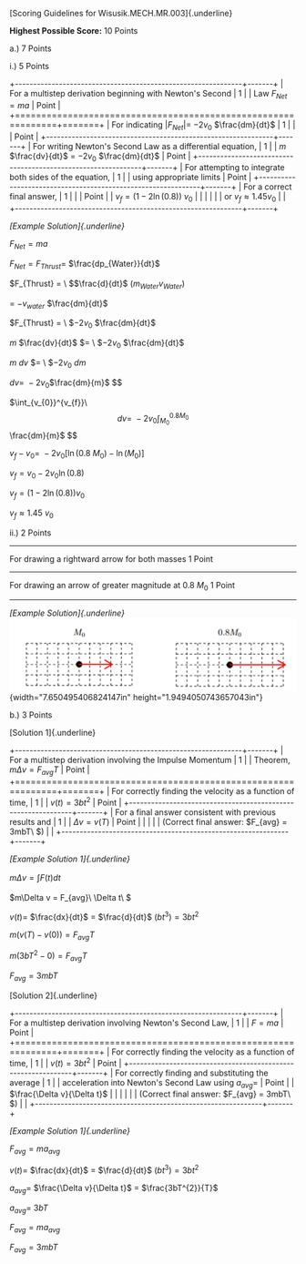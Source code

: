 [Scoring Guidelines for Wisusik.MECH.MR.003]{.underline}

**Highest Possible Score:** 10 Points

a.) 7 Points

i.) 5 Points

+--------------------------------------------------------------+-------+
| For a multistep derivation beginning with Newton's Second    | 1     |
| Law $F_{Net} = ma$                                           | Point |
+==============================================================+=======+
| For indicating ${|F}_{Net}| =$ $- 2v_{0}$ $\frac{dm}{dt}$    | 1     |
|                                                              | Point |
+--------------------------------------------------------------+-------+
| For writing Newton's Second Law as a differential equation,  | 1     |
| $m$ $\frac{dv}{dt}$ $=$ $- 2v_{0}$ $\frac{dm}{dt}$           | Point |
+--------------------------------------------------------------+-------+
| For attempting to integrate both sides of the equation,      | 1     |
| using appropriate limits                                     | Point |
+--------------------------------------------------------------+-------+
| For a correct final answer,                                  | 1     |
|                                                              | Point |
| $v_{f} = (1 - 2\ln(0.8)){\ v}_{0}$                           |       |
|                                                              |       |
| or $v_{f} \approx 1.45v_{0}$                                 |       |
+--------------------------------------------------------------+-------+

*[Example Solution]{.underline}*

$F_{Net} = ma$

$F_{Net} = F_{Thrust} =$ $\frac{dp_{Water}}{dt}$

$F_{Thrust} = \ $$\frac{d}{dt}$ $(m_{Water}v_{Water})$

$=$ $- v_{water}$ $\frac{dm}{dt}$

$F_{Thrust} = \ $$- 2v_{0}$ $\frac{dm}{dt}$

$m$ $\frac{dv}{dt}$ $= \ $$- 2v_{0}$ $\frac{dm}{dt}$

$m\ dv$ $= \ $$- 2v_{0}\ dm$

$dv = \  - 2v_{0}$$\frac{dm}{m}$ $$

$\int_{v_{0}}^{v_{f}}\ $$dv = \  - 2v_{0}\int_{M_{0}}^{0.8M_{0}}$$\frac{dm}{m}$
$$

$v_{f} - v_{0} = \  - 2v_{0}\lbrack\ln(0.8\ M_{0}) - \ln(M_{0})\rbrack$

$v_{f} = v_{0} - 2v_{0}\ln(0.8)$

$v_{f} = (1 - 2\ln(0.8))v_{0}$

$v_{f} \approx 1.45{\ v}_{0}$

ii.) 2 Points

  -----------------------------------------------------------------------
  For drawing a rightward arrow for both masses                  1 Point
  -------------------------------------------------------------- --------
  For drawing an arrow of greater magnitude at $0.8{\ M}_{0}$    1 Point

  -----------------------------------------------------------------------

*[Example Solution]{.underline}*
![](media/image1.png){width="7.650495406824147in"
height="1.9494050743657043in"}

b.) 3 Points

[Solution 1]{.underline}

+--------------------------------------------------------------+-------+
| For a multistep derivation involving the Impulse Momentum    | 1     |
| Theorem, $m\Delta v = F_{avg}T$                              | Point |
+==============================================================+=======+
| For correctly finding the velocity as a function of time,    | 1     |
| $v(t) = 3bt^{2}$                                             | Point |
+--------------------------------------------------------------+-------+
| For a final answer consistent with previous results and      | 1     |
| $\Delta v = v(T)$                                            | Point |
|                                                              |       |
| (Correct final answer: $F_{avg} = 3mbT\ $)                   |       |
+--------------------------------------------------------------+-------+

*[Example Solution 1]{.underline}*

$m\Delta v = \int_{}^{}F(t)dt$

$m\Delta v = F_{avg}\ \Delta t\ $

$v(t) =$ $\frac{dx}{dt}$ $=$ $\frac{d}{dt}$ $(bt^{3}) = 3bt^{2}$

$m(v(T) - v(0)) = F_{avg}T$

$m(3bT^{2} - 0) = F_{avg}T$

$F_{avg} = 3mbT$

[Solution 2]{.underline}

+--------------------------------------------------------------+-------+
| For a multistep derivation involving Newton's Second Law,    | 1     |
| $F = ma$                                                     | Point |
+==============================================================+=======+
| For correctly finding the velocity as a function of time,    | 1     |
| $v(t) = 3bt^{2}$                                             | Point |
+--------------------------------------------------------------+-------+
| For correctly finding and substituting the average           | 1     |
| acceleration into Newton's Second Law using $a_{avg} =$      | Point |
| $\frac{\Delta v}{\Delta t}$                                  |       |
|                                                              |       |
| (Correct final answer: $F_{avg} = 3mbT\ $)                   |       |
+--------------------------------------------------------------+-------+

*[Example Solution 1]{.underline}*

$F_{avg} = ma_{avg}$

$v(t) =$ $\frac{dx}{dt}$ $=$ $\frac{d}{dt}$ $(bt^{3}) = 3bt^{2}$

$a_{avg} =$ $\frac{\Delta v}{\Delta t}$ $=$ $\frac{3bT^{2}}{T}$

$a_{avg} = \ 3bT$

$F_{avg} = ma_{avg}$

$F_{avg} = 3mbT$
